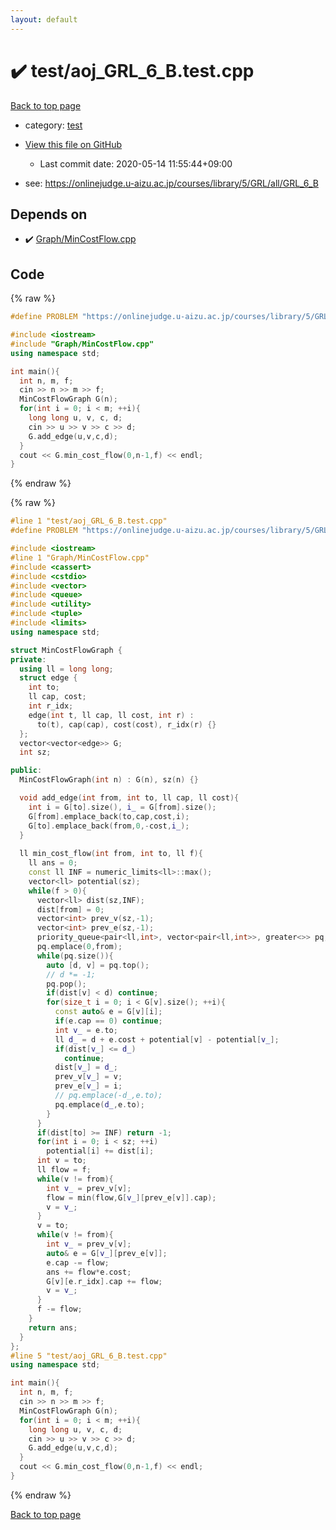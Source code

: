 ```yaml
---
layout: default
---
```


<!-- mathjax config similar to math.stackexchange -->
<script type="text/javascript" async
  src="https://cdnjs.cloudflare.com/ajax/libs/mathjax/2.7.5/MathJax.js?config=TeX-MML-AM_CHTML">
</script>
<script type="text/x-mathjax-config">
  MathJax.Hub.Config({
    TeX: { equationNumbers: { autoNumber: "AMS" }},
    tex2jax: {
      inlineMath: [ ['$','$'] ],
      processEscapes: true
    },
    "HTML-CSS": { matchFontHeight: false },
    displayAlign: "left",
    displayIndent: "2em"
  });
</script>

<script type="text/javascript" src="https://cdnjs.cloudflare.com/ajax/libs/jquery/3.4.1/jquery.min.js"></script>
<script src="https://cdn.jsdelivr.net/npm/jquery-balloon-js@1.1.2/jquery.balloon.min.js" integrity="sha256-ZEYs9VrgAeNuPvs15E39OsyOJaIkXEEt10fzxJ20+2I=" crossorigin="anonymous"></script>
<script type="text/javascript" src="../../assets/js/copy-button.js"></script>
<link rel="stylesheet" href="../../assets/css/copy-button.css" />


# :heavy_check_mark: test/aoj_GRL_6_B.test.cpp

<a href="../../index.html">Back to top page</a>

* category: <a href="../../index.html#098f6bcd4621d373cade4e832627b4f6">test</a>
* <a href="{{ site.github.repository_url }}/blob/master/test/aoj_GRL_6_B.test.cpp">View this file on GitHub</a>
    - Last commit date: 2020-05-14 11:55:44+09:00


* see: <a href="https://onlinejudge.u-aizu.ac.jp/courses/library/5/GRL/all/GRL_6_B">https://onlinejudge.u-aizu.ac.jp/courses/library/5/GRL/all/GRL_6_B</a>


## Depends on

* :heavy_check_mark: <a href="../../library/Graph/MinCostFlow.cpp.html">Graph/MinCostFlow.cpp</a>


## Code

<a id="unbundled"></a>
{% raw %}
```cpp
#define PROBLEM "https://onlinejudge.u-aizu.ac.jp/courses/library/5/GRL/all/GRL_6_B"

#include <iostream>
#include "Graph/MinCostFlow.cpp"
using namespace std;

int main(){
  int n, m, f;
  cin >> n >> m >> f;
  MinCostFlowGraph G(n);
  for(int i = 0; i < m; ++i){
    long long u, v, c, d;
    cin >> u >> v >> c >> d;
    G.add_edge(u,v,c,d);
  }
  cout << G.min_cost_flow(0,n-1,f) << endl;
}

```
{% endraw %}

<a id="bundled"></a>
{% raw %}
```cpp
#line 1 "test/aoj_GRL_6_B.test.cpp"
#define PROBLEM "https://onlinejudge.u-aizu.ac.jp/courses/library/5/GRL/all/GRL_6_B"

#include <iostream>
#line 1 "Graph/MinCostFlow.cpp"
#include <cassert>
#include <cstdio>
#include <vector>
#include <queue>
#include <utility>
#include <tuple>
#include <limits>
using namespace std;

struct MinCostFlowGraph {
private:
  using ll = long long;
  struct edge {
    int to;
    ll cap, cost;
    int r_idx;
    edge(int t, ll cap, ll cost, int r) :
      to(t), cap(cap), cost(cost), r_idx(r) {}
  };
  vector<vector<edge>> G;
  int sz;

public:
  MinCostFlowGraph(int n) : G(n), sz(n) {}

  void add_edge(int from, int to, ll cap, ll cost){
    int i = G[to].size(), i_ = G[from].size();
    G[from].emplace_back(to,cap,cost,i);
    G[to].emplace_back(from,0,-cost,i_);
  }
  
  ll min_cost_flow(int from, int to, ll f){
    ll ans = 0;
    const ll INF = numeric_limits<ll>::max();
    vector<ll> potential(sz);
    while(f > 0){
      vector<ll> dist(sz,INF);
      dist[from] = 0;
      vector<int> prev_v(sz,-1);
      vector<int> prev_e(sz,-1);
      priority_queue<pair<ll,int>, vector<pair<ll,int>>, greater<>> pq;
      pq.emplace(0,from);
      while(pq.size()){
        auto [d, v] = pq.top();
        // d *= -1;
        pq.pop();
        if(dist[v] < d) continue;
        for(size_t i = 0; i < G[v].size(); ++i){
          const auto& e = G[v][i];
          if(e.cap == 0) continue;
          int v_ = e.to;
          ll d_ = d + e.cost + potential[v] - potential[v_];
          if(dist[v_] <= d_)
            continue;
          dist[v_] = d_;
          prev_v[v_] = v;
          prev_e[v_] = i;
          // pq.emplace(-d_,e.to);
          pq.emplace(d_,e.to);
        }
      }
      if(dist[to] >= INF) return -1;
      for(int i = 0; i < sz; ++i)
        potential[i] += dist[i];
      int v = to;
      ll flow = f;
      while(v != from){
        int v_ = prev_v[v];
        flow = min(flow,G[v_][prev_e[v]].cap);
        v = v_;
      }
      v = to;
      while(v != from){
        int v_ = prev_v[v];
        auto& e = G[v_][prev_e[v]];
        e.cap -= flow;
        ans += flow*e.cost;
        G[v][e.r_idx].cap += flow;
        v = v_;
      }
      f -= flow;
    }
    return ans;
  }
};
#line 5 "test/aoj_GRL_6_B.test.cpp"
using namespace std;

int main(){
  int n, m, f;
  cin >> n >> m >> f;
  MinCostFlowGraph G(n);
  for(int i = 0; i < m; ++i){
    long long u, v, c, d;
    cin >> u >> v >> c >> d;
    G.add_edge(u,v,c,d);
  }
  cout << G.min_cost_flow(0,n-1,f) << endl;
}

```
{% endraw %}

<a href="../../index.html">Back to top page</a>

